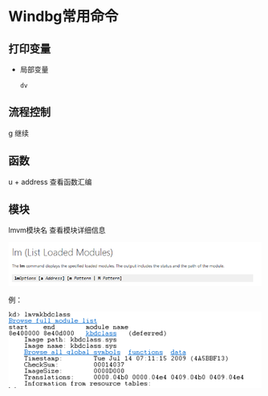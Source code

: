 # Windbg常用命令

## 打印变量

- 局部变量

  ```shell
  dv
  ```

## 流程控制

g	继续





## 函数

u + address 查看函数汇编



## 模块

lmvm模块名	查看模块详细信息

![image-20200929174545996](https://raw.githubusercontent.com/supermanc88/ImageSources/master/image-20200929174545996.png)

例：

![image-20200929182901320](https://raw.githubusercontent.com/supermanc88/ImageSources/master/image-20200929182901320.png)
